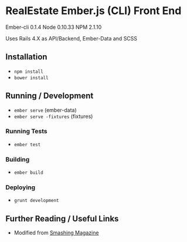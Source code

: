 # RealEstate Ember.js (CLI) Front End

Ember-cli 0.1.4
Node 0.10.33
NPM 2.1.10

Uses Rails 4.X as API/Backend, Ember-Data and SCSS

## Installation

* `npm install`
* `bower install`

## Running / Development

* `ember serve` (ember-data)
* `ember serve -fixtures` (fixtures)

### Running Tests

* `ember test`

### Building

* `ember build`

### Deploying

* `grunt development`

## Further Reading / Useful Links

* Modified from [Smashing Magazine](http://www.smashingmagazine.com/2013/11/07/an-in-depth-introduction-to-ember-js/)
